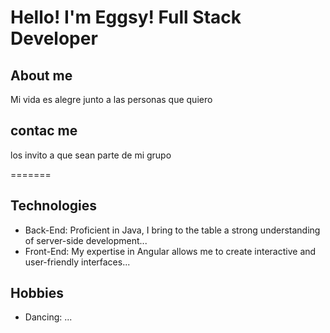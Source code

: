 # Hello! I'm Eggsy! Full Stack Developer

## About me
Mi vida es alegre junto a las personas que quiero
## contac me
los invito a que sean parte de mi grupo

=======
## Technologies
- Back-End: Proficient in Java, I bring to the table a strong understanding of server-side development...
- Front-End: My expertise in Angular allows me to create interactive and user-friendly interfaces...

## Hobbies
- Dancing: ...